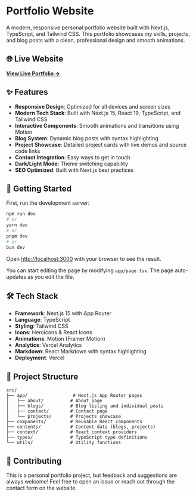 # Portfolio Website

A modern, responsive personal portfolio website built with Next.js, TypeScript, and Tailwind CSS. This portfolio showcases my skills, projects, and blog posts with a clean, professional design and smooth animations.

## 🌐 Live Website

**[View Live Portfolio →](https://clowderdev.vercel.app/)**

## ✨ Features

- **Responsive Design**: Optimized for all devices and screen sizes
- **Modern Tech Stack**: Built with Next.js 15, React 19, TypeScript, and Tailwind CSS
- **Interactive Components**: Smooth animations and transitions using Motion
- **Blog System**: Dynamic blog posts with syntax highlighting
- **Project Showcase**: Detailed project cards with live demos and source code links
- **Contact Integration**: Easy ways to get in touch
- **Dark/Light Mode**: Theme switching capability
- **SEO Optimized**: Built with Next.js best practices

## 🚀 Getting Started

First, run the development server:

```bash
npm run dev
# or
yarn dev
# or
pnpm dev
# or
bun dev
```

Open [http://localhost:3000](http://localhost:3000) with your browser to see the result.

You can start editing the page by modifying `app/page.tsx`. The page auto-updates as you edit the file.

## 🛠️ Tech Stack

- **Framework**: Next.js 15 with App Router
- **Language**: TypeScript
- **Styling**: Tailwind CSS
- **Icons**: Heroicons & React Icons
- **Animations**: Motion (Framer Motion)
- **Analytics**: Vercel Analytics
- **Markdown**: React Markdown with syntax highlighting
- **Deployment**: Vercel

## 📁 Project Structure

```
src/
├── app/                 # Next.js App Router pages
│   ├── about/          # About page
│   ├── blogs/          # Blog listing and individual posts
│   ├── contact/        # Contact page
│   └── projects/       # Projects showcase
├── components/         # Reusable React components
├── contents/           # Content data (blogs, projects)
├── context/            # React context providers
├── types/              # TypeScript type definitions
└── utils/              # Utility functions
```

## 🤝 Contributing

This is a personal portfolio project, but feedback and suggestions are always welcome! Feel free to open an issue or reach out through the contact form on the website.
